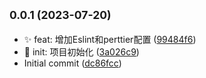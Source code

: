 ## <small>0.0.1 (2023-07-20)</small>

* ✨ feat: 增加Eslint和perttier配置 ([99484f6](https://github.com/AnyFork/vite-standard-template/commit/99484f6))
* 🎉 init: 项目初始化 ([3a026c9](https://github.com/AnyFork/vite-standard-template/commit/3a026c9))
* Initial commit ([dc86fcc](https://github.com/AnyFork/vite-standard-template/commit/dc86fcc))



